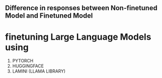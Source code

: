 ## Difference in responses between Non-finetuned Model and Finetuned Model

# finetuning Large Language Models using
1. PYTORCH
2. HUGGINGFACE
3. LAMINI (LLAMA LIBRARY)
